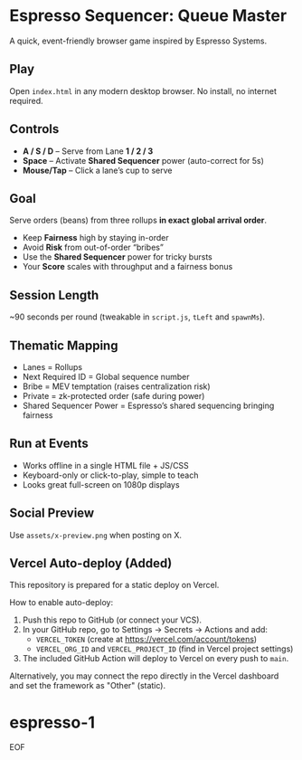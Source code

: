 # Espresso Sequencer: Queue Master

A quick, event-friendly browser game inspired by Espresso Systems.

## Play
Open `index.html` in any modern desktop browser. No install, no internet required.

## Controls
- **A / S / D** – Serve from Lane **1 / 2 / 3**
- **Space** – Activate **Shared Sequencer** power (auto-correct for 5s)
- **Mouse/Tap** – Click a lane’s cup to serve

## Goal
Serve orders (beans) from three rollups **in exact global arrival order**.
- Keep **Fairness** high by staying in-order
- Avoid **Risk** from out-of-order “bribes”
- Use the **Shared Sequencer** power for tricky bursts
- Your **Score** scales with throughput and a fairness bonus

## Session Length
~90 seconds per round (tweakable in `script.js`, `tLeft` and `spawnMs`).

## Thematic Mapping
- Lanes = Rollups
- Next Required ID = Global sequence number
- Bribe = MEV temptation (raises centralization risk)
- Private = zk-protected order (safe during power)
- Shared Sequencer Power = Espresso’s shared sequencing bringing fairness

## Run at Events
- Works offline in a single HTML file + JS/CSS
- Keyboard-only or click-to-play, simple to teach
- Looks great full-screen on 1080p displays

## Social Preview
Use `assets/x-preview.png` when posting on X.

## Vercel Auto-deploy (Added)
This repository is prepared for a static deploy on Vercel.

How to enable auto-deploy:
1. Push this repo to GitHub (or connect your VCS).
2. In your GitHub repo, go to Settings → Secrets → Actions and add:
   - `VERCEL_TOKEN` (create at https://vercel.com/account/tokens)
   - `VERCEL_ORG_ID` and `VERCEL_PROJECT_ID` (find in Vercel project settings)
3. The included GitHub Action will deploy to Vercel on every push to `main`.

Alternatively, you may connect the repo directly in the Vercel dashboard and set the framework as "Other" (static).

# espresso-1
EOF
